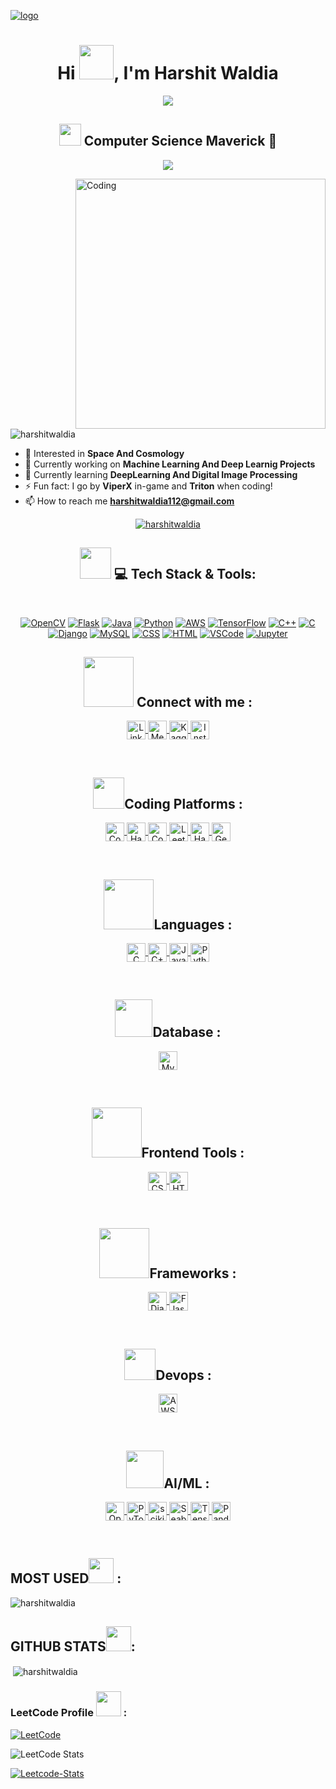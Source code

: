 [![logo](https://user-images.githubusercontent.com/74038190/225813708-98b745f2-7d22-48cf-9150-083f1b00d6c9.gif)](https://github.com/harshitwaldia)
<!-- https://media.giphy.com/media/hvRJCLFzcasrR4ia7z/giphy.gif --> <!--hi 1--> 
<!--https://i.giphy.com/5HyXGsoFzXWPKFx07j.webp--><!-- face hi-->
<!--https://i.giphy.com/w1OBpBd7kJqHrJnJ13.webp--><!-- hi 2--> 
<h1 align="center">Hi <img src="https://i.giphy.com/5HyXGsoFzXWPKFx07j.webp" width="55">, I'm Harshit Waldia</h1>
<p align="center">
 <a href="https://github.com/harshitwaldia/readme-typing-svg">
  <img src="https://readme-typing-svg.herokuapp.com?lines=AI+ML+Enthusiast;MLOps+Explorer;Deep+Learning+Adventurer;Quantum+Entanglement+Evangelist;&center=true&width=600&height=80">
</a>
</p>
<h2 align="center"> <img src="https://media.tenor.com/8OPCLlcaQoMAAAAj/cartoon-xolo.gif" width="35"> Computer Science Maverick 🤖</h2>
<p align="center" >
  <a href="https://github.com/harshitwaldia/readme-typing-svg">
  <img src="https://readme-typing-svg.herokuapp.com?lines=💡+Major:+Computer+Science+Engineering;🌐+Specialization:+Machine+Learning+And+AI;Space+Exploration+Enthusiast;&center=true&width=600&height=80">
</a>
</p>

<img align="right" alt="Coding" width="400" src="https://i0.wp.com/www.sciencenews.org/wp-content/uploads/2023/04/040823_chatgpt_feat.gif?fit=1024%2C576&ssl=1">

<p align="left"> <img src="https://komarev.com/ghpvc/?username=harshitwaldia&label=Profile%20views&color=0e75b6&style=flat" alt="harshitwaldia" /> </p>

- 👀 Interested in **Space And Cosmology** 
- 🔭 Currently working on **Machine Learning And Deep Learnig Projects**
- 🌱 Currently learning **DeepLearning And Digital Image Processing**
- ⚡ Fun fact: I go by **ViperX** in-game and **Triton** when coding!
- 📫 How to reach me **harshitwaldia112@gmail.com**

<p align="center"> <a href="https://github.com/harshitwaldia/github-profile-trophy"><img src="https://github-profile-trophy.vercel.app/?username=harshitwaldia" alt="harshitwaldia" /></a> </p>

<h2 align="center">
  <img src="https://media2.giphy.com/media/QssGEmpkyEOhBCb7e1/giphy.gif?cid=ecf05e47a0n3gi1bfqntqmob8g9aid1oyj2wr3ds3mg700bl&rid=giphy.gif" width="50px" height="50px"> 💻 Tech Stack & Tools:
</h2>

<br>

<p align="center">
  <a href="https://opencv.org/"><img src="https://img.shields.io/badge/OpenCV-%232d7e90.svg?style=for-the-badge&logo=opencv&logoColor=white" alt="OpenCV"></a>
  <a href="https://flask.palletsprojects.com/"><img src="https://img.shields.io/badge/Flask-%23ffffff.svg?style=for-the-badge&logo=flask&logoColor=black" alt="Flask"></a>
  <a href="https://www.java.com/"><img src="https://img.shields.io/badge/Java-%23b07219.svg?style=for-the-badge&logo=java&logoColor=white" alt="Java"></a>
  <a href="https://www.python.org/"><img src="https://img.shields.io/badge/Python-%233776AB.svg?style=for-the-badge&logo=python&logoColor=white" alt="Python"></a>
  <a href="https://aws.amazon.com/"><img src="https://img.shields.io/badge/AWS-%23232f3e.svg?style=for-the-badge&logo=amazon-aws&logoColor=white" alt="AWS"></a>
  <a href="https://www.tensorflow.org/"><img src="https://img.shields.io/badge/TensorFlow-%23FF6F00.svg?style=for-the-badge&logo=tensorflow&logoColor=white" alt="TensorFlow"></a>
  <a href="https://en.wikipedia.org/wiki/C%2B%2B"><img src="https://img.shields.io/badge/C++-%2300599c.svg?style=for-the-badge&logo=c%2B%2B&logoColor=white" alt="C++"></a>
  <a href="https://en.wikipedia.org/wiki/C_(programming_language)"><img src="https://img.shields.io/badge/C-%2300599c.svg?style=for-the-badge&logo=c&logoColor=white" alt="C"></a>
  <a href="https://www.djangoproject.com/"><img src="https://img.shields.io/badge/Django-%23092e20.svg?style=for-the-badge&logo=django&logoColor=white" alt="Django"></a>
  <a href="https://www.mysql.com/"><img src="https://img.shields.io/badge/MySQL-%23007396.svg?style=for-the-badge&logo=mysql&logoColor=white" alt="MySQL"></a>
  <a href="https://www.w3.org/Style/CSS/Overview.en.html"><img src="https://img.shields.io/badge/CSS-%23275757.svg?style=for-the-badge&logo=css3&logoColor=white" alt="CSS"></a>
  <a href="https://www.w3.org/html/"><img src="https://img.shields.io/badge/HTML-%23e34c26.svg?style=for-the-badge&logo=html5&logoColor=white" alt="HTML"></a>
  <a href="https://code.visualstudio.com/"><img src="https://img.shields.io/badge/VSCode-%23007acc.svg?style=for-the-badge&logo=visual-studio-code&logoColor=white" alt="VSCode"></a>
  <a href="https://jupyter.org/"><img src="https://img.shields.io/badge/Jupyter-%23f37626.svg?style=for-the-badge&logo=jupyter&logoColor=white" alt="Jupyter"></a>
</p>



<h2 align="center"><img src="https://media.tenor.com/VUN-dhMVV9wAAAAj/social-media-jumping.gif" width="80"> Connect with me : </h2>
<p align="center">
  <a href="https://linkedin.com/in/harshit-waldia" target="_blank">
    <img align="center" src="https://img.shields.io/badge/LinkedIn-%230077B5.svg?style=for-the-badge&logo=linkedin&logoColor=white" alt="LinkedIn" height="30" />
  </a>
   <a href="https://medium.com/@project.harshitwaldia" target="_blank">
    <img align="center" src="https://img.shields.io/badge/Medium-%2312100E.svg?style=for-the-badge&logo=medium&logoColor=white" alt="Medium" height="30" />
  </a>
  <a href="https://kaggle.com/harshitwaldia" target="_blank">
    <img align="center" src="https://img.shields.io/badge/Kaggle-%2320BEFF.svg?style=for-the-badge&logo=kaggle&logoColor=white" alt="Kaggle" height="30" />
  </a>
  <a href="https://instagram.com/harshit_waldia" target="_blank">
    <img align="center" src="https://img.shields.io/badge/Instagram-%23E4405F.svg?style=for-the-badge&logo=instagram&logoColor=white" alt="Instagram" height="30" />
  </a>

</p>


<br>

<h2 align="center"><img src="https://i.pinimg.com/originals/73/e1/54/73e15422011e763ea9b303a7738e71a3.gif" width="50">Coding Platforms : </h2>
<p align="center">
  <a href="https://www.codechef.com/users/waldia" target="_blank">
    <img align="center" src="https://img.shields.io/badge/CodeChef-%235B4638.svg?style=for-the-badge&logo=codechef&logoColor=white" alt="CodeChef" height="30" />
  </a>
  <a href="https://www.hackerrank.com/harshitwaldia112" target="_blank">
    <img align="center" src="https://img.shields.io/badge/HackerRank-%2325D366.svg?style=for-the-badge&logo=hackerrank&logoColor=white" alt="HackerRank" height="30" />
  </a>
  <a href="https://codeforces.com/profile/harshitwaldia112" target="_blank">
    <img align="center" src="https://img.shields.io/badge/Codeforces-%236400A7.svg?style=for-the-badge&logo=codeforces&logoColor=white" alt="Codeforces" height="30" />
  </a>
  <a href="https://www.leetcode.com/01_triton" target="_blank">
    <img align="center" src="https://img.shields.io/badge/LeetCode-%23FFA116.svg?style=for-the-badge&logo=leetcode&logoColor=white" alt="LeetCode" height="30" />
  </a>
  <a href="https://www.hackerearth.com/@harshitwaldia112" target="_blank">
    <img align="center" src="https://img.shields.io/badge/HackerEarth-%232C3454.svg?style=for-the-badge&logo=hackerearth&logoColor=white" alt="HackerEarth" height="30" />
  </a>
  <a href="https://auth.geeksforgeeks.org/user/harshitwaldia112" target="_blank">
    <img align="center" src="https://img.shields.io/badge/GeeksforGeeks-%2365CC2E.svg?style=for-the-badge&logo=geeksforgeeks&logoColor=white" alt="GeeksforGeeks" height="30" />
  </a>
</p>

<br>

<!-- Languages -->
<h2 align="center" class="badge-header"><img src="https://media.tenor.com/cH_yvjYMGU0AAAAi/hackerman-programming.gif" width="80">Languages : </h2>
<p align="center">
  <a href="https://www.cprogramming.com/" target="_blank">
    <img align="center" src="https://img.shields.io/badge/C-%2300599C.svg?style=for-the-badge&logo=c&logoColor=white" alt="C" height="30" />
  </a>
  <a href="https://www.w3schools.com/cpp/" target="_blank">
    <img align="center" src="https://img.shields.io/badge/C++-%2300599C.svg?style=for-the-badge&logo=c%2B%2B&logoColor=white" alt="C++" height="30" />
  </a>
  <a href="https://www.java.com" target="_blank">
    <img align="center" src="https://img.shields.io/badge/Java-%23ED8B00.svg?style=for-the-badge&logo=java&logoColor=white" alt="Java" height="30" />
  </a>
  <a href="https://www.python.org" target="_blank">
    <img align="center" src="https://img.shields.io/badge/Python-%233776AB.svg?style=for-the-badge&logo=python&logoColor=white" alt="Python" height="30" />
  </a>
</p>
<br>
<!-- Database -->
<h2 align="center" class="badge-header"><img src="https://media.tenor.com/c1_NM0wDAvAAAAAj/data-datos.gif" width="60">Database : </h2>
<p align="center">
  <a href="https://www.mysql.com/" target="_blank">
    <img align="center" src="https://img.shields.io/badge/MySQL-%234479A1.svg?style=for-the-badge&logo=mysql&logoColor=white" alt="MySQL" height="30" />
  </a>
</p>
<br>
<!-- Frontend Development Tools -->
<h2 align="center" class="badge-header"><img src="https://media.tenor.com/WQfHotAE4LIAAAAi/ryzim-ryzim-records.gif" width="80">Frontend Tools : </h2>
<p align="center">
  <a href="https://www.w3schools.com/css/" target="_blank">
    <img align="center" src="https://img.shields.io/badge/CSS-%231572B6.svg?style=for-the-badge&logo=css3&logoColor=white" alt="CSS3" height="30" />
  </a>
  <a href="https://www.w3.org/html/" target="_blank">
    <img align="center" src="https://img.shields.io/badge/HTML-%23E34F26.svg?style=for-the-badge&logo=html5&logoColor=white" alt="HTML5" height="30" />
  </a>
</p>
<br>
<!-- Frameworks -->
<h2 align="center" class="badge-header"><img src="https://media.tenor.com/hlKEXPvlX48AAAAj/loading-loader.gif" width="80">Frameworks : </h2>
<p align="center">
  <a href="https://www.djangoproject.com/" target="_blank">
    <img align="center" src="https://img.shields.io/badge/Django-%23092E20.svg?style=for-the-badge&logo=django&logoColor=white" alt="Django" height="30" />
  </a>
  <a href="https://flask.palletsprojects.com/" target="_blank">
    <img align="center" src="https://img.shields.io/badge/Flask-%23000.svg?style=for-the-badge&logo=flask&logoColor=white" alt="Flask" height="30" />
  </a>
</p>
<br>
<!-- Devops -->
<h2 align="center" class="badge-header"><img src="https://media.tenor.com/gltER5OeK9wAAAAi/qws.gif" width="50">Devops : </h2>
<p align="center">
  <a href="https://aws.amazon.com" target="_blank">
    <img align="center" src="https://img.shields.io/badge/AWS-%23232F3E.svg?style=for-the-badge&logo=amazon-aws&logoColor=white" alt="AWS" height="30" />
  </a>
</p>
<br>
<!-- AI/ML -->
<h2 align="center" class="badge-header"><img src="https://i.giphy.com/VZV471U1wUShjcsMlE.webp" width="60">AI/ML : </h2>
<p align="center">
  <a href="https://opencv.org/" target="_blank">
    <img align="center" src="https://img.shields.io/badge/OpenCV-%232d7e90.svg?style=for-the-badge&logo=opencv&logoColor=white" alt="OpenCV" height="30" />
  </a>
  <a href="https://pytorch.org/" target="_blank">
    <img align="center" src="https://img.shields.io/badge/PyTorch-%23EE4C2C.svg?style=for-the-badge&logo=pytorch&logoColor=white" alt="PyTorch" height="30" />
  </a>
  <a href="https://scikit-learn.org/" target="_blank">
    <img align="center" src="https://img.shields.io/badge/scikit_learn-%23F7931E.svg?style=for-the-badge&logo=scikit-learn&logoColor=white" alt="scikit-learn" height="30" />
  </a>
  <a href="https://seaborn.pydata.org/" target="_blank">
    <img align="center" src="https://img.shields.io/badge/Seaborn-%23459398.svg?style=for-the-badge&logo=seaborn&logoColor=white" alt="Seaborn" height="30" />
  </a>
  <a href="https://www.tensorflow.org" target="_blank">
    <img align="center" src="https://img.shields.io/badge/TensorFlow-%23FF6F00.svg?style=for-the-badge&logo=tensorflow&logoColor=white" alt="TensorFlow" height="30" />
  </a>
  <a href="https://pandas.pydata.org/" target="_blank">
    <img align="center" src="https://img.shields.io/badge/Pandas-%23150458.svg?style=for-the-badge&logo=pandas&logoColor=white" alt="Pandas" height="30" />
  </a>
</p>

<br>

## MOST USED<img src="https://media.tenor.com/ajJEDvIHuCQAAAAi/fire-flames.gif&ct=s" width="40"> :
<p><img align="center" src="https://github-readme-stats.vercel.app/api/top-langs?username=harshitwaldia&show_icons=true&locale=en&layout=compact" alt="harshitwaldia" /></p>

## GITHUB STATS<img src="https://media.tenor.com/ajJEDvIHuCQAAAAi/fire-flames.gif&ct=s" width="40">:
<p>&nbsp;<img align="center" src="https://github-readme-stats.vercel.app/api?username=harshitwaldia&show_icons=true&locale=en" alt="harshitwaldia" /></p>

<!--## GITHUB STREAK<img src="https://media.tenor.com/ajJEDvIHuCQAAAAi/fire-flames.gif&ct=s" width="40">  :
<p><img align="center" src="https://github-readme-streak-stats.herokuapp.com/?user=harshitwaldia&" alt="harshitwaldia" /></p>-->

### LeetCode Profile  <img src="https://media4.giphy.com/media/QM3HY1v4Eym58qiY1i/giphy.gif?cid=790b7611e82baed6147e3d312c0cc603a3b114d27fae9bc0&rid=giphy.gif&ct=s" width="40"> :
[![LeetCode](https://img.shields.io/badge/LeetCode-Solved%20Problems%20-blue.svg)](https://leetcode.com/01_triton/)

![LeetCode Stats](https://leetcode-stats-six.vercel.app/api?username=01_triton)

<div align="left">
      
  <a href="">[![Leetcode-Stats][leetcode-stats-url]][leetcode-url]</a>

</div>

[leetcode-url]: https://leetcode.com/01_Triton/
[leetcode-stats-url]: https://leetcard.jacoblin.cool/01_Triton?theme=dark&font=Roboto&ext=heatmap

<!--<h2 align="center"><img src="https://i.giphy.com/SHjOSDkKZ18qOHA5B5.webp" width="100"> Leetcode Badges <img src="https://media.tenor.com/ajJEDvIHuCQAAAAi/fire-flames.gif&ct=s" width="50"></h2>-->
<!-- <p align="center">
  <a href="https://leetcode.com/01_Triton/" target="_blank">
    <img align="center" src="https://assets.leetcode.com/static_assets/marketing/2023-50.gif" width="250">
  </a>
  <a href="https://leetcode.com/01_Triton/" target="_blank">
    <img align="center" src="https://assets.leetcode.com/static_assets/marketing/2023-100.gif" width="250">
  </a><br>
  <a href="https://leetcode.com/01_Triton/" target="_blank">
    <img align="center" src="https://leetcode.com/static/images/badges/2023/gif/2023-11.gif" width="150">
  </a>
  <a href="https://leetcode.com/01_Triton/" target="_blank">
    <img align="center" src="https://leetcode.com/static/images/badges/2023/gif/2023-09.gif" width="150">
  </a>
  <a href="https://leetcode.com/01_Triton/" target="_blank">
    <img align="center" src="https://leetcode.com/static/images/badges/2023/gif/2023-08.gif" width="150">
  </a>
  <a href="https://leetcode.com/01_Triton/" target="_blank">
    <img align="center" src="https://leetcode.com/static/images/badges/2023/gif/2023-07.gif" width="150">
  </a><br>
 <a href="https://leetcode.com/01_Triton/" target="_blank">
    <img align="center" src="https://assets.leetcode.com/static_assets/marketing/2024-50.gif" width="250">
  </a><br>
 <a href="https://leetcode.com/01_Triton/" target="_blank">
    <img align="center" src="https://assets.leetcode.com/static_assets/public/images/badges/2024/gif/2024-01.gif" width="150">
  </a>
 <a href="https://leetcode.com/01_Triton/" target="_blank">
    <img align="center" src="https://assets.leetcode.com/static_assets/public/images/badges/2024/gif/2024-02.gif" width="150">
  </a>
</p> -->

